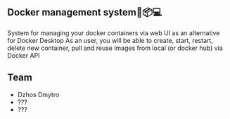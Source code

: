 ## Docker management system🐳📦💻
System for managing your docker containers via web UI as an alternative for Docker Desktop
As an user, you will be able to create, start, restart, delete new container, pull and reuse images from local (or docker hub) via Docker API
## Team
+ Dzhos Dmytro
+ ???
+ ???

